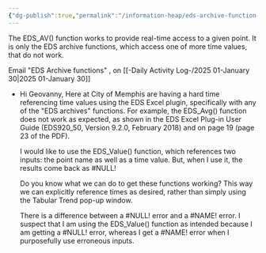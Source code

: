```yaml
---
{"dg-publish":true,"permalink":"/information-heap/eds-archive-function-problem/","noteIcon":"","created":"2025-05-20T10:31:34.163-05:00"}
---
```


The EDS_AV() function works to provide real-time access to a given point. It is only the EDS archive functions, which access one of more time values, that do not work.



Email  "EDS Archive functions" , on [[-Daily Activity Log-/2025 01-January 30\|2025 01-January 30]]
- Hi Geovanny,
	Here at City of Memphis are having a hard time referencing time values using the EDS Excel plugin, specifically with any of the "EDS archives" functions. For example, the EDS_Avg() function does not work as expected, as shown in the EDS Excel Plug-in User Guide (EDS920_50, Version 9.2.0, February 2018) and on page 19 (page 23 of the PDF). 
	
	I would like to use the EDS_Value() function, which references two inputs: the point name as well as a time value. But, when I use it, the results come back as #NULL!	

	Do you know what we can do to get these functions working? This way we can explicitly reference times as desired, rather than simply using the Tabular Trend pop-up window.
	
	There is a difference between a #NULL! error and a #NAME! error. I suspect that I am using the EDS_Value() function as intended because I am getting a #NULL! error, whereas I get a #NAME! error when I purposefully use erroneous inputs.